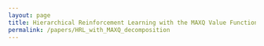 ```yaml
---
layout: page
title: Hierarchical Reinforcement Learning with the MAXQ Value Function Decomposition
permalink: /papers/HRL_with_MAXQ_decomposition
---
```



